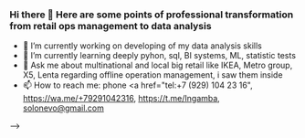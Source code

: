 ### Hi there 👋 Here are some points of professional transformation from retail ops management to data analysis

- 🔭 I’m currently working on developing of my data analysis skills
- 🌱 I’m currently learning deeply pyhon, sql, BI systems, ML, statistic tests
- 💬 Ask me about multinational and local big retail like IKEA, Metro group, X5, Lenta regarding offline operation management, i saw them inside
- 📫 How to reach me: phone <a href="tel:+7 (929) 104 23 16"</a>, https://wa.me/+79291042316, https://t.me/Ingamba, solonevo@gmail.com


-->

